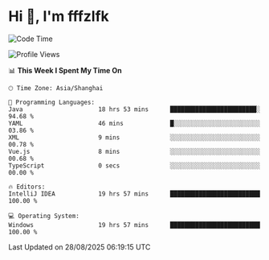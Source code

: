 # Hi 👋, I'm fffzlfk

<!--START_SECTION:waka-->
![Code Time](http://img.shields.io/badge/Code%20Time-1%2C363%20hrs%2021%20mins-blue)

![Profile Views](http://img.shields.io/badge/Profile%20Views-0-blue)

📊 **This Week I Spent My Time On** 

```text
🕑︎ Time Zone: Asia/Shanghai

💬 Programming Languages: 
Java                     18 hrs 53 mins      ████████████████████████░   94.68 % 
YAML                     46 mins             █░░░░░░░░░░░░░░░░░░░░░░░░   03.86 % 
XML                      9 mins              ░░░░░░░░░░░░░░░░░░░░░░░░░   00.78 % 
Vue.js                   8 mins              ░░░░░░░░░░░░░░░░░░░░░░░░░   00.68 % 
TypeScript               0 secs              ░░░░░░░░░░░░░░░░░░░░░░░░░   00.00 % 

🔥 Editors: 
IntelliJ IDEA            19 hrs 57 mins      █████████████████████████   100.00 % 

💻 Operating System: 
Windows                  19 hrs 57 mins      █████████████████████████   100.00 % 
```


 Last Updated on 28/08/2025 06:19:15 UTC
<!--END_SECTION:waka-->
